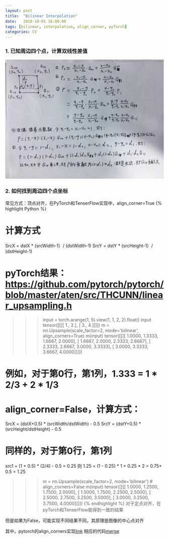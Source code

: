 ```yaml
---
layout: post
title:  "Bilinear Interpolation"
date:   2018-10-01 16:00:00
tags: [bilinear, interpolation, align_corner, pyTorch]
categories: CV
---
```


### 1. 已知周边四个点，计算双线性差值
![interpalation](/res/interpalation.png)

### 2. 如何找到周边四个点坐标
常见方式：顶点对齐，在PyTorch和TenserFlow实现中，align_corner=True
{% highlight Python %}
# 计算方式
SrcX = dstX * (srcWidth-1）/ (dstWidth-1)
SrcY = dstY * (srcHeight-1）/ (dstHeight-1)
# pyTorch结果：https://github.com/pytorch/pytorch/blob/master/aten/src/THCUNN/linear_upsampling.h
>>> input = torch.arange(1, 5).view(1, 1, 2, 2).float()
>>> input
tensor([[[[ 1.,  2.],
          [ 3.,  4.]]]])
>>> m = nn.Upsample(scale_factor=2, mode='bilinear', align_corners=True)
>>> m(input)
tensor([[[[ 1.0000,  1.3333,  1.6667,  2.0000],
          [ 1.6667,  2.0000,  2.3333,  2.6667],
          [ 2.3333,  2.6667,  3.0000,  3.3333],
          [ 3.0000,  3.3333,  3.6667,  4.0000]]]])
# 例如，对于第0行，第1列，1.333 = 1 * 2/3 + 2 * 1/3

# align_corner=False，计算方式：
SrcX = (dstX+0.5) * (srcWidth/dstWidth) - 0.5 
SrcY = (dstY+0.5) * (srcHeight/dstHeight) - 0.5
# 同样的，对于第0行，第1列
src1 = (1 + 0.5) * (2/4) - 0.5 = 0.25
则 1.25 = (1 - 0.25) * 1 + 0.25 * 2 = 0.75+ 0.5 = 1.25
>>> m = nn.Upsample(scale_factor=2, mode='bilinear')  # align_corners=False
>>> m(input)
tensor([[[[ 1.0000,  1.2500,  1.7500,  2.0000],
          [ 1.5000,  1.7500,  2.2500,  2.5000],
          [ 2.5000,  2.7500,  3.2500,  3.5000],
          [ 3.0000,  3.2500,  3.7500,  4.0000]]]])
{% endhighlight %}
对于定点对齐，在pyTorch和TenserFlow能得到一致的结果

但是如果为False，可能实现不同结果不同，其原理是图像的中心点对齐

其中，pytorch的align_corners实现[link](https://github.com/pytorch/pytorch/blob/227c8f2654c5aa4dda319d7401d319bb4636be47/aten/src/THCUNN/linear_upsampling.h)
相应的代码[merge](https://github.com/pytorch/pytorch/pull/5927)
